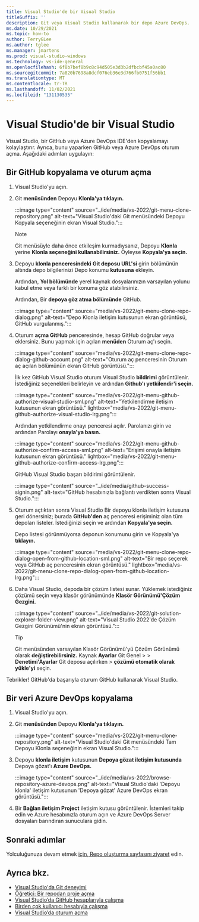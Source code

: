 ```yaml
---
title: Visual Studio'de bir Visual Studio
titleSuffix: ''
description: Git veya Visual Studio kullanarak bir depo Azure DevOps.
ms.date: 10/29/2021
ms.topic: how-to
author: TerryGLee
ms.author: tglee
ms.manager: jmartens
ms.prod: visual-studio-windows
ms.technology: vs-ide-general
ms.openlocfilehash: 6f8b7bef8b9c8c94d505e3d3b2dfbcbf45a0ac80
ms.sourcegitcommit: 7a820b7698a8dcf076eb36e3d766fb0751f56bb1
ms.translationtype: MT
ms.contentlocale: tr-TR
ms.lasthandoff: 11/02/2021
ms.locfileid: "131130535"
---
```

# <a name="clone-a-repo-in-visual-studio"></a>Visual Studio'de bir Visual Studio

Visual Studio, bir GitHub veya Azure DevOps IDE'den kopyalamayı kolaylaştırır. Ayrıca, bunu yaparken GitHub veya Azure DevOps oturum açma. Aşağıdaki adımları uygulayın:

## <a name="clone-a-github-repo-and-sign-in"></a>Bir GitHub kopyalama ve oturum açma

1. Visual Studio'yu açın.

1. Git **menüsünden** Depoyu **Klonla'ya tıklayın.**

    :::image type="content" source="../ide/media/vs-2022/git-menu-clone-repository.png" alt-text="Visual Studio'daki Git menüsündeki Depoyu Kopyala seçeneğinin ekran Visual Studio.":::

    > [!NOTE]
    > Git menüsüyle daha önce  etkileşim kurmadıysanız, Depoyu **Klonla** yerine **Klonla seçeneğini kullanabilirsiniz.** Öyleyse **Kopyala'ya seçin.**

1. Depoyu **klonla penceresindeki** **Git deposu URL'si** girin bölümünün altında depo bilgilerinizi Depo konumu **kutusuna** ekleyin.

    Ardından, **Yol bölümünde** yerel kaynak dosyalarınızın varsayılan yolunu kabul etme veya farklı bir konuma göz atabilirsiniz.

    Ardından, Bir **depoya göz atma bölümünde** GitHub. 

    :::image type="content" source="media/vs-2022/git-menu-clone-repo-dialog.png" alt-text="Depo Klonla iletişim kutusunun ekran görüntüsü, GitHub vurgulanmış.":::

1. Oturum **açma GitHub** penceresinde, hesap GitHub doğrular veya eklersiniz. Bunu yapmak için açılan **menüden** Oturum aç'ı seçin.

    :::image type="content" source="media/vs-2022/git-menu-clone-repo-dialog-github-account.png" alt-text="Oturum aç penceresinin Oturum aç açılan bölümünün ekran GitHub görüntüsü.":::

    İlk kez GitHub Visual Studio oturum Visual Studio **bildirimi** görüntülenir. İstediğiniz seçenekleri belirleyin ve ardından **Github'ı yetkilendir'i seçin.**

    :::image type="content" source="media/vs-2022/git-menu-github-authorize-visual-studio-sml.png" alt-text="Yetkilendirme iletişim kutusunun ekran görüntüsü." lightbox="media/vs-2022/git-menu-github-authorize-visual-studio-lrg.png":::

    Ardından yetkilendirme onayı penceresi açılır. Parolanızı girin ve ardından Parolayı **onayla'ya basın.**

    :::image type="content" source="media/vs-2022/git-menu-github-authorize-confirm-access-sml.png" alt-text="Erişimi onayla iletişim kutusunun ekran görüntüsü." lightbox="media/vs-2022/git-menu-github-authorize-confirm-access-lrg.png":::

    GitHub Visual Studio başarı bildirimi görüntülenir.

    :::image type="content" source="../ide/media/github-success-signin.png" alt-text="GitHub hesabınızla bağlantı verdikten sonra Visual Studio.":::

1. Oturum açtıktan sonra Visual Studio Bir  depoyu klonla iletişim kutusuna geri dönersiniz; burada **GitHub'den** aç penceresi erişiminiz olan tüm depoları listeler. İstediğinizi seçin ve ardından **Kopyala'ya seçin.**

    Depo listesi görünmüyorsa deponun konumunu girin ve Kopyala'ya **tıklayın.**

    :::image type="content" source="media/vs-2022/git-menu-clone-repo-dialog-open-from-github-location-sml.png" alt-text="Bir repo seçerek veya GitHub aç penceresinin ekran görüntüsü." lightbox="media/vs-2022/git-menu-clone-repo-dialog-open-from-github-location-lrg.png":::

1. Daha Visual Studio, depoda bir çözüm listesi sunar. Yüklemek istediğiniz çözümü seçin veya klasör görünümünde [](../ide/use-solution-explorer.md?view=vs-2022&preserve-view=true) **Klasör Görünümü'Çözüm Gezgini.**

    :::image type="content" source="../ide/media/vs-2022/git-solution-explorer-folder-view.png" alt-text="Visual Studio 2022'de Çözüm Gezgini Görünümü'nin ekran görüntüsü.":::

    > [!TIP]
    > Git menüsünden varsayılan Klasör Görünümü'yü Çözüm Görünümü olarak **değiştirebilirsiniz.** Kaynak **Ayarlar** Git Genel  >    >  **Denetimi'Ayarlar** Git deposu açılırken  >  **çözümü otomatik olarak yükle'yi** seçin.

Tebrikler! GitHub'da başarıyla oturum GitHub kullanarak Visual Studio.

## <a name="browse-to-and-then-clone-an-azure-devops-repo"></a>Bir veri Azure DevOps kopyalama

1. Visual Studio'yu açın.

1. Git **menüsünden** Depoyu **Klonla'ya tıklayın.**

    :::image type="content" source="media/vs-2022/git-menu-clone-repository.png" alt-text="Visual Studio'daki Git menüsündeki Tam Depoyu Klonla seçeneğinin ekran Visual Studio.":::

1. Depoyu **klonla iletişim** kutusunun **Depoya gözat iletişim kutusunda** Depoya gözat'ı **Azure DevOps.**

    :::image type="content" source="../ide/media/vs-2022/browse-repository-azure-devops.png" alt-text="Visual Studio'daki 'Depoyu klonla' iletişim kutusunun 'Depoya gözat' Azure DevOps ekran görüntüsü.":::

1. Bir **Bağlan iletişim Project** iletişim kutusu görüntülenir. İstemleri takip edin ve Azure hesabınızla oturum açın ve Azure DevOps Server dosyaları barındıran sunuculara gidin.

## <a name="next-steps"></a>Sonraki adımlar

Yolculuğunuza devam etmek [için, Repo oluşturma sayfasını ziyaret](git-create-repository.md) edin.

## <a name="see-also"></a>Ayrıca bkz.

- [Visual Studio'da Git deneyimi](../ide/git-with-visual-studio.md)
- [Öğretici: Bir repodan proje açma](../get-started/tutorial-open-project-from-repo.md)
- [Visual Studio’da GitHub hesaplarıyla çalışma](../ide/work-with-github-accounts.md)
- [Birden çok kullanıcı hesabıyla çalışma](../ide/work-with-multiple-user-accounts.md)
- [Visual Studio’da oturum açma](../ide/signing-in-to-visual-studio.md)